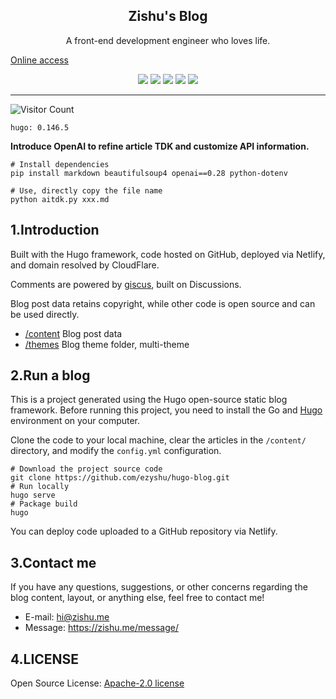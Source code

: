 <h2 align="center"> Zishu's Blog </h2>
<p align="center"> A front-end development engineer who loves life.</p>

[Online access](https://zishu.me)

<p align="center">
<img src="https://img.shields.io/github/last-commit/ezyshu/hugo-blog">
<img src="https://img.shields.io/github/commit-activity/t/ezyshu/hugo-blog">
<img src="https://img.shields.io/github/forks/ezyshu/hugo-blog?style=flat">
<img src="https://img.shields.io/github/stars/ezyshu/hugo-blog?style=flat">
<img src="https://img.shields.io/github/license/ezyshu/hugo-blog">
</p>

---

![Visitor Count](https://profile-counter.glitch.me/zishu_me/count.svg)

```shell
hugo: 0.146.5
```

**Introduce OpenAI to refine article TDK and customize API information.**

```shell
# Install dependencies
pip install markdown beautifulsoup4 openai==0.28 python-dotenv
```

```shell
# Use, directly copy the file name
python aitdk.py xxx.md
```

## 1.Introduction

Built with the Hugo framework, code hosted on GitHub, deployed via Netlify, and domain resolved by CloudFlare.

Comments are powered by [giscus](https://giscus.app/), built on Discussions.

Blog post data retains copyright, while other code is open source and can be used directly.

* [/content](content) Blog post data
* [/themes](themes) Blog theme folder, multi-theme


## 2.Run a blog

This is a project generated using the Hugo open-source static blog framework. Before running this project, you need to install the Go and [Hugo](https://gohugo.io/documentation/) environment on your computer.

Clone the code to your local machine, clear the articles in the `/content/` directory, and modify the `config.yml` configuration.

```shell
# Download the project source code
git clone https://github.com/ezyshu/hugo-blog.git
# Run locally
hugo serve
# Package build
hugo
```

You can deploy code uploaded to a GitHub repository via Netlify.

## 3.Contact me

If you have any questions, suggestions, or other concerns regarding the blog content, layout, or anything else, feel free to contact me!

- E-mail: hi@zishu.me
- Message: https://zishu.me/message/

## 4.LICENSE

Open Source License: [Apache-2.0 license](LICENSE)
